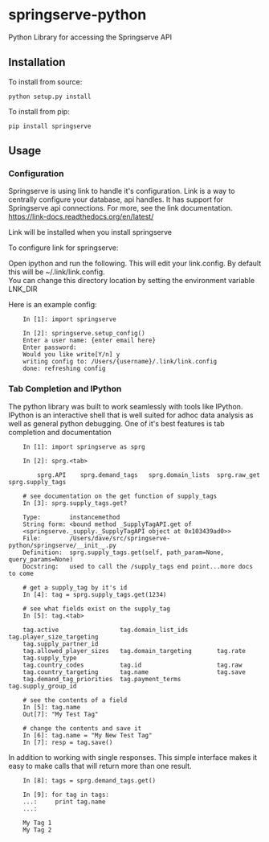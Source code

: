 # springserve-python
Python Library for accessing the Springserve API

Installation
-------------

To install from source:

    python setup.py install 

To install from pip:

    pip install springserve 
  
Usage
-----------

### Configuration ###

Springserve is using link to handle it's configuration.  Link is a way to
centrally configure your database, api handles. It has support for Springserve
api connections.  For more, see the link documentation.  https://link-docs.readthedocs.org/en/latest/

Link will be installed when you install springserve

To configure link for springserve:

Open ipython and run the following. This will edit your link.config.  By default this will be ~/.link/link.config.  
You can change this directory location by setting the environment variable  LNK_DIR

Here is an example config:
		
		In [1]: import springserve

		In [2]: springserve.setup_config()
		Enter a user name: {enter email here}
		Enter password:
		Would you like write[Y/n] y
		writing config to: /Users/{username}/.link/link.config
		done: refreshing config

### Tab Completion and IPython ###

The python library was built to work seamlessly with tools like IPython. IPython
is an interactive shell that is well suited for adhoc data analysis as well as
general python debugging. One of it's best features is tab completion and
documentation
	
		In [1]: import springserve as sprg

		In [2]: sprg.<tab>

			sprg.API    sprg.demand_tags   sprg.domain_lists  sprg.raw_get sprg.supply_tags
		
		# see documentation on the get function of supply_tags
		In [3]: sprg.supply_tags.get?

		Type:        instancemethod
		String form: <bound method _SupplyTagAPI.get of
		<springserve._supply._SupplyTagAPI object at 0x103439ad0>>
		File:        /Users/dave/src/springserve-python/springserve/__init__.py
		Definition:  sprg.supply_tags.get(self, path_param=None, query_params=None)
		Docstring:   used to call the /supply_tags end point...more docs to come

		# get a supply_tag by it's id
		In [4]: tag = sprg.supply_tags.get(1234)		
		
		# see what fields exist on the supply_tag
		In [5]: tag.<tab>

		tag.active                 tag.domain_list_ids        tag.player_size_targeting
		tag.supply_partner_id
		tag.allowed_player_sizes   tag.domain_targeting       tag.rate
		tag.supply_type
		tag.country_codes          tag.id                     tag.raw
		tag.country_targeting      tag.name                   tag.save
		tag.demand_tag_priorities  tag.payment_terms          tag.supply_group_id

		# see the contents of a field
		In [5]: tag.name
		Out[7]: "My Test Tag"
		
		# change the contents and save it
		In [6]: tag.name = "My New Test Tag"
		In [7]: resp = tag.save()

In addition to working with single responses.  This simple interface makes it
easy to make calls that will return more than one result.
		

		In [8]: tags = sprg.demand_tags.get()

		In [9]: for tag in tags:
		...:     print tag.name
		...:

		My Tag 1	
		My Tag 2
		
